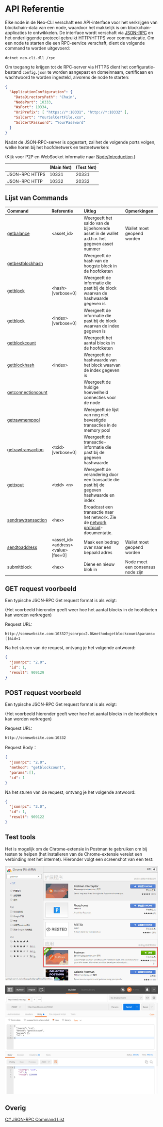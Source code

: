 # API Referentie

Elke node in de Neo-CLI verschaft een API-interface voor het verkrijgen van blockchain-data van een node, waardoor het makkelijk is om blockchain-applicaties te ontwikkelen. De interface wordt verschaft via [JSON-RPC](http://wiki.geekdream.com/Specification/json-rpc_2.0.html) en het onderliggende protocol gebruikt HTTP/HTTPS voor communicatie. Om een node te starten die een RPC-service verschaft, dient de volgende command te worden uitgevoerd:

`dotnet neo-cli.dll /rpc`

Om toegang te krijgen tot de RPC-server via HTTPS dient het configuratie-bestand `config.json` te worden aangepast en domeinnaam, certificaan en wachtwoord te worden ingesteld, alvorens de node te starten:

```json
{
  "ApplicationConfiguration": {
    "DataDirectoryPath": "Chain",
    "NodePort": 10333,
    "WsPort": 10334,
    "UriPrefix": [ "https://*:10331", "http://*:10332" ],
    "SslCert": "YourSslCertFile.xxx",
    "SslCertPassword": "YourPassword"
  }
}                                          
```

Nadat de JSON-RPC-server is opgestart, zal het de volgende ports volgen, welke horen bij het hoofdnetwerk en testnetwerken:

(Kijk voor P2P en WebSocket informatie naar [Node/Introduction](introduction.md).)

|                | (Main Net)   | (Test Net)    |
| -------------- | ------------ | ------------- |
| JSON-RPC HTTPS | 10331        | 20331         |
| JSON-RPC HTTP  | 10332        | 20332         |

## Lijst van Commands

| Command                                       | Referentie                                      | Uitleg                         | Opmerkingen       |
| :---------------------------------------- | :-------------------------------------- | :-------------------------- | :-------- |
| [getbalance](api/getbalance.md)          | \<asset_id>                             |Weergeeft het saldo van de bijbehorende asset in de wallet a.d.h.v. het gegeven asset nummer| Wallet moet geopend worden|
| [getbestblockhash](api/getbestblockhash.md) |                                         | Weergeeft de hash van de hoogste block in de hoofdketen           |          |
| [getblock](api/getblock.md)              | \<hash> [verbose=0]                     | Weergeeft de informatie die past bij de block waarvan de hashwaarde gegeven is         |          |
| [getblock](api/getblock2.md)             | \<index> [verbose=0]                    | Weergeeft de informatie die past bij de block waarvan de index gegeven is |          |
| [getblockcount](api/getblockcount.md)    |                                         | Weergeeft het aantal blocks in de hoofdketen |          |
| [getblockhash](api/getblockhash.md)      | \<index>                                | Weergeeft de hashwaarde van het block waarvan de index gegeven is |          |
| [getconnectioncount](api/getconnectioncount.md) |                                         | Weergeeft de huidige hoeveelheid connecties voor de node |          |
| [getrawmempool](api/getrawmempool.md)    |                                         | Weergeeft de lijst van nog niet bevestigde transacties in de memory pool |          |
| [getrawtransaction](api/getrawtransaction.md) | \<txid> [verbose=0]                     | Weergeeft de transactie-informatie die past bij de gegeven hashwaarde |          |
| [gettxout](api/gettxout.md)              | \<txid> \<n>                            | Weergeeft de verandering door een transactie die past bij de gegeven hashwaarde en index |          |
| [sendrawtransaction](api/sendrawtransaction.md) | \<hex>                                  | Broadcast een transactie naar het network. Zie de [network protocol](network-protocol.md)-documentatie.                       |          |
| [sendtoaddress](api/sendtoaddress.md)    | \<asset_id> \<address> \<value> [fee=0] | Maak een bedrag over naar een bepaald adres                     | Wallet moet geopend worden   |
| submitblock                              | \<hex>                                  | Diene en nieuw blok in                      | Node moet een consensus node zijn |


## GET request voorbeeld

Een typische JSON-RPC Get request format is als volgt:

(Het voorbeeld hieronder geeft weer hoe het aantal blocks in de hoofdketen kan worden verkregen)

Request URL:

```
http://somewebsite.com:10332?jsonrpc=2.0&method=getblockcount&params=[]&id=1
```

Na het sturen van de request, ontvang je het volgende antwoord:

```json
{
  "jsonrpc": "2.0",
  "id": 1,
  "result": 909129
}
```

## POST request voorbeeld

Een typische JSON-RPC Get request format is als volgt:

(Het voorbeeld hieronder geeft weer hoe het aantal blocks in de hoofdketen kan worden verkregen)

Request URL:

```
http://somewebsite.com:10332
```

Request Body：

```json
{
  "jsonrpc": "2.0",
  "method": "getblockcount",
  "params":[],
  "id": 1
}
```

Na het sturen van de request, ontvang je het volgende antwoord:

```json
{
  "jsonrpc": "2.0",
  "id": 1,
  "result": 909122
}
```

## Test tools

Het is mogelijk om de Chrome-extensie in Postman te gebruiken om bij testen te helpen (het installeren van de Chrome-extensie vereist een verbinding met het internet). Hieronder volgt een screenshot van een test:

![image](/zh-cn/node/assets/api_2.jpg)

![image](/assets/api_3.jpg)

## Overig

[C# JSON-RPC Command List](https://github.com/chenzhitong/CSharp-JSON-RPC/blob/master/json_rpc/Program.cs)

